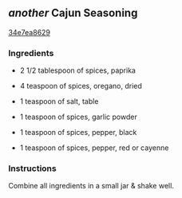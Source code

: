 ## *another* Cajun Seasoning

[34e7ea8629](http://www.food.com/recipe/another-cajun-seasoning-187210)

### Ingredients

 - 2 1/2 tablespoon of spices, paprika

 - 4 teaspoon of spices, oregano, dried

 - 1 teaspoon of salt, table

 - 1 teaspoon of spices, garlic powder

 - 1 teaspoon of spices, pepper, black

 - 1 teaspoon of spices, pepper, red or cayenne

### Instructions

Combine all ingredients in a small jar & shake well.